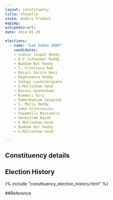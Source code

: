 ```yaml
---
layout: constituency
title: Chevella
state: Andhra Pradesh
mapimg: 
wikipedia-url: 
date: 2014-01-29

elections: 
  - name: "Lok Sabha 2009"
    candidates: 
    - Sudini Jaipal Reddy 
    - A.P.Jithender Reddy 
    - Baddam Bal Reddy 
    - C. Srinivasa Rao 
    - Dasari Sarala Devi 
    - Raghuveera Reddy 
    - Eedagi Laxminarayana 
    - G.Mallesham Goud 
    - Kasani Gyaneshwar 
    - Kummari Giri 
    - Rameshwaram Jangaiah 
    - S. Malla Reddy 
    - Sama Srinivasulu 
    - Sayamollu Narsimulu 
    - Venkatram Nayak 
    - G.Mallesham Goud 
    - Baddam Bal Reddy 
    - G.Mallesham Goud 

---
```

## Constituency details


## Election History
{% include "constituency_election_history.html" %}

##Reference
